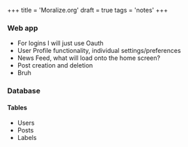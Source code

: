 +++
title = 'Moralize.org'
draft = true
tags = 'notes'
+++


### Web app
- For logins I will just use Oauth
- User Profile functionality, individual settings/preferences 
- News Feed, what will load onto the home screen?
- Post creation and deletion 
- Bruh



### Database
#### Tables
- Users
- Posts
- Labels